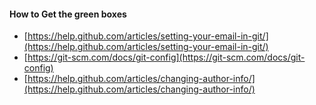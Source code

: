 #### How to Get the green boxes

- [https://help.github.com/articles/setting-your-email-in-git/](https://help.github.com/articles/setting-your-email-in-git/)
- [https://git-scm.com/docs/git-config](https://git-scm.com/docs/git-config)
- [https://help.github.com/articles/changing-author-info/](https://help.github.com/articles/changing-author-info/)

